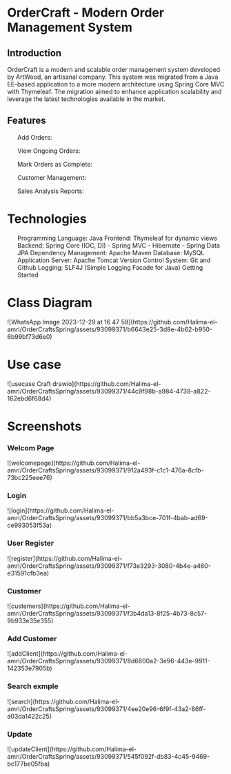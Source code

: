 <h1>OrderCraft - Modern Order Management System </h1>
<h2>Introduction</h2>
<p1>OrderCraft is a modern and scalable order management system developed by ArtWood, an artisanal company. This system was migrated from a Java EE-based application to a more modern architecture using Spring Core MVC with Thymeleaf. The migration aimed to enhance application scalability and leverage the latest technologies available in the market.
</p1>
<h2>Features</h2>
<ul>
Add Orders:

View Ongoing Orders:

Mark Orders as Complete:

Customer Management:

Sales Analysis Reports:
</ul>

<h1>Technologies</h1>
<ul>
Programming Language: Java
Frontend: Thymeleaf for dynamic views
Backend: Spring Core (IOC, DI) - Spring MVC - Hibernate - Spring Data JPA
Dependency Management: Apache Maven
Database: MySQL
Application Server: Apache Tomcat
Version Control System: Git and Github
Logging: SLF4J (Simple Logging Facade for Java)
Getting Started
</ul>

<h1>Class Diagram</h1>
![WhatsApp Image 2023-12-29 at 16 47 58](https://github.com/Halima-el-amri/OrderCraftsSpring/assets/93099371/b6643e25-3d8e-4b62-b950-6b99bf73d6e0)

<h1>Use case </h1>
![usecase Craft drawio](https://github.com/Halima-el-amri/OrderCraftsSpring/assets/93099371/44c9f98b-a984-4739-a822-162ebd6f68d4)

<h1>Screenshots</h1>
<h3>Welcom Page</h3>
![welcomepage](https://github.com/Halima-el-amri/OrderCraftsSpring/assets/93099371/912a493f-c1c1-476a-8cfb-73bc225eee76)
<h3>Login</h3>
![login](https://github.com/Halima-el-amri/OrderCraftsSpring/assets/93099371/bb5a3bce-701f-4bab-ad69-ce993053f53a)

<h3>User Register</h3>
![register](https://github.com/Halima-el-amri/OrderCraftsSpring/assets/93099371/f73e3293-3080-4b4e-a460-e31591cfb3ea)

<h3>Customer</h3>
![custemers](https://github.com/Halima-el-amri/OrderCraftsSpring/assets/93099371/f3b4da13-8f25-4b73-8c57-9b933e35e355)
<h3>Add Customer</h3>
![addClient](https://github.com/Halima-el-amri/OrderCraftsSpring/assets/93099371/8d6800a2-3e96-443e-9911-142353e7905b)
<h3>Search exmple</h3>
![search](https://github.com/Halima-el-amri/OrderCraftsSpring/assets/93099371/4ee20e96-6f9f-43a2-86ff-a03da1422c25)
<h3>Update</h3>
![updateClient](https://github.com/Halima-el-amri/OrderCraftsSpring/assets/93099371/545f092f-db83-4c45-9469-bc177be05fba)







